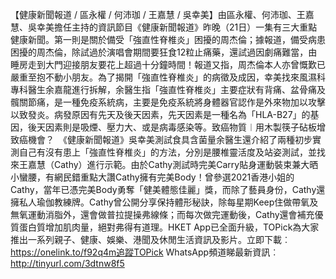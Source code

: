 【健康新聞報道 / 區永權 / 何沛珈 / 王嘉慧 / 吳幸美】由區永權、何沛珈、王嘉慧、吳幸美擔任主持的資訊節目《健康新聞報道》昨晚（21日）一集有三大重點健康新聞。第一則是關於備受「強直性脊椎炎」困擾的周杰倫；據報道，備受病患困擾的周杰倫，除試過於演唱會期間要狂食12粒止痛藥，還試過因劇痛難當，由睡房走到大門迎接朋友要花上超過十分鐘時間！報道又指，周杰倫本人亦曾慨歎已嚴重至抱不動小朋友。為了揭開「強直性脊椎炎」的病徵及成因，幸美找來風濕科專科醫生余嘉龍進行拆解，余醫生指「強直性脊椎炎」主要症狀有背痛、盆骨痛及髖關節痛，是一種免疫系統病，主要是免疫系統將身體器官認作是外來物加以攻擊以致發炎。病發原因有先天及後天因素，先天因素是一種名為「HLA-B27」的基因，後天因素則是吸煙、壓力大、或是病毒感染等。致癌物質︱用木製筷子砧板增致癌機會？　《健康新聞報道》吳幸美測試食具含菌量余醫生還介紹了兩種初步實測自己有沒有患上「強直性脊椎炎」的方法，分別是腰椎靈活度及站姿測試，並找來王嘉慧（Cathy）進行示範。由於Cathy測試時完美Carry貼身運動裝束兼大晒小蠻腰，有網民錯重點大讚Cathy擁有完美Body！曾參選2021香港小姐的Cathy，當年已憑完美Body勇奪「健美體態佳麗」獎，而除了藝員身份，Cathy還擁私人瑜伽教練牌。Cathy曾公開分享保持體形秘訣，除每星期Keep住做帶氧及無氧運動消脂外，還會做普拉提操弗線條；而每次做完運動後，Cathy還會補充優質蛋白質增加肌肉量，絕對弗得有道理。HKET App已全面升級，TOPick為大家推出一系列親子、健康、娛樂、港聞及休閒生活資訊及影片。立即下載︰https://onelink.to/f92q4m追蹤TOPick WhatsApp頻道睇最新資訊︰http://tinyurl.com/3dtnw8f5